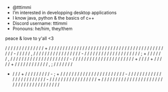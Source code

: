 - @tttimmi
- I’m interested in developping desktop applications
- I know java, python & the basics of c++
- Discord username: tttimmi
- Pronouns: he/him, they/them

peace & love to y'all <3

/ / / / /                   / / / / / /
/ / /         + / / / /         / / / /
/ / /     / / / / / / / / /     / / / /
/ /     / / / / / / / / / / /     / / /
/ /     / /   - / / / /     / ,   / / /
/ /     / /   / / / / /     / /     / /
/ -   / / / / / / / / / / / / /     / /
/     / / / / ;   +   / / / / / /   , /
/     / / / / /       / / / / / /     /
/     / / / / / / - / / / / / / /     /
/     /   / / / / / / / / / /         /
/   + /   / / / +   / / / / /   +     /
/   / /     /           / /     /     /
/   / / ,   ;   / / /   /     / /     /
-   / / /       + / /         / /     /
    / / / / -     ;       + / / /     /
    / / / / / /       / / / / / /     /
    / / / / / / -   / / / / / / /     /
  / / / / / / / / / / / / / / / / -   /
  / / / / / / / / / / / / / / / / +   /
  / / / / / / / / / / / / / / / / / / /
  / / / / / / / / / / / / / / / / / / /
